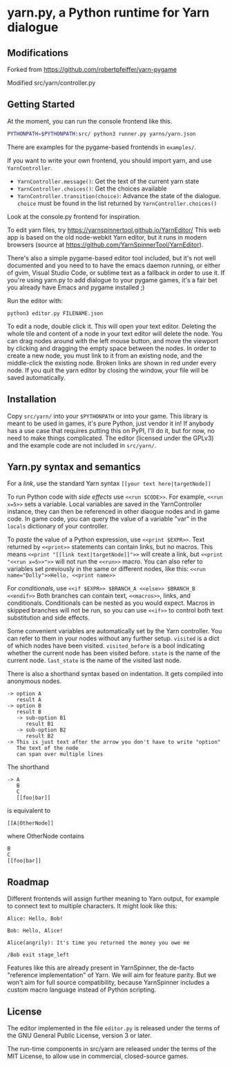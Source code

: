 yarn.py, a Python runtime for Yarn dialogue
===========================================

Modifications
---------------

Forked from https://github.com/robertpfeiffer/yarn-pygame

Modified src/yarn/controller.py

Getting Started 
---------------

At the moment, you can run the console frontend like this.

```bash
PYTHONPATH=$PYTHONPATH:src/ python3 runner.py yarns/yarn.json
```

There are examples for the pygame-based frontends in `examples/`.

If you want to write your own frontend, you should import yarn, and use
`YarnController`.

- `YarnController.message()`: Get the text of the current yarn state
- `YarnController.choices()`: Get the choices available
- `YarnController.transition(choice)`: Advance the state of the dialogue.
  `choice` must be found in the list returned by `YarnController.choices()`

Look at the console.py frontend for inspiration.

To edit yarn files, try https://yarnspinnertool.github.io/YarnEditor/
This web app is based on the old node-webkit Yarn editor, but it runs in
modern browsers (source at https://github.com/YarnSpinnerTool/YarnEditor).

There's also a simple pygame-based editor tool included, but it's not well
documented and you need to to have the emacs daemon running, or either of gvim,
Visual Studio Code, or sublime text as a fallback in order to use it.
If you're using yarn.py to add dialogue to your pygame games, it's a fair bet
you already have Emacs and pygame installed ;)

Run the editor with:
```
python3 editor.py FILENAME.json
```
To edit a node, double click it. This will open your text editor. Deleting the
whole tile and content of a node in your text editor will delete the node.
You can drag nodes around with the left mouse button, and move the viewport by
clicking and dragging the empty space between the nodes.
In order to create a new node, you must link to it from an existing node, and
the middle-click the existing node. Broken links are shown in red under every
node.
If you quit the yarn editor by closing the window, your file will be saved
automatically.

Installation
------------

Copy `src/yarn/` into your `$PYTHONPATH` or into your game. This library is 
meant to be used in games, it's pure Python, just vendor it in! If anybody has
a use case that requires putting this on PyPI, I'll do it, but for now, no need
to make things complicated.
The editor (licensed under the GPLv3) and the example code are not included in
`src/yarn/`.

Yarn.py syntax and semantics
----------------------------

For a *link*, use the standard Yarn syntax `[[your text here|targetNode]]`

To run Python code with *side effects* use `<<run $CODE>>`.
For example, `<<run x=5>>` sets a variable.
Local variables are saved in the YarnController instance, they can then be
referenced in other diaogue nodes and in game code. In game code, you can
query the value of a variable "var" in the `locals` dictionary of your
controller.

To *paste* the value of a Python expression, use `<<print $EXPR>>`.
Text returned by `<<print>>` statements can contain links, but no macros.
This means `<<print "[[link text|targetNode]]">>` will create a link, but
`<<print "<<run x=5>>">>` will not run the `<<run>>` macro. You can also refer
to variables set previously in the same or different nodes, like this:
`<<run name="Dolly">>Hello, <<print name>>`

For *conditionals*, use `<<if $EXPR>> $BRANCH_A <<else>> $BRANCH_B <<endif>>`
Both branches can contain text, `<<macros>>`, links, and conditionals.
Conditionals can be nested as you would expect. Macros in skipped branches will
not be run, so you can use `<<if>>` to control both text substitution and side
effects.

Some convenient variables are automatically set by the Yarn controller. You can
refer to them in your nodes without any further setup. `visited` is a dict of
which nodes have been visited. `visited_before` is a bool indicating whether
the current node has been visited before. `state` is the name of the current
node. `last_state` is the name of the visited last node.

There is also a shorthand syntax based on indentation. It gets compiled into
anonymous nodes. 
```
-> option A
   result A
-> option B
   result B
   -> sub-option B1
      result B1
   -> sub-option B2
      result B2
-> This is just text after the arrow you don't have to write "option"
   The text of the node
   can span over multiple lines
```

The shorthand
```
-> A
   B
   C
   [[foo|bar]]
```
is equivalent to 
```
[[A|OtherNode]]
```
where OtherNode contains
```
B
C
[[foo|bar]]
```

Roadmap
-------
Different frontends will assign further meaning to Yarn output, for 
example to connect text to multiple characters. It might look 
like this:

```
Alice: Hello, Bob!

Bob: Hello, Alice!

Alice(angrily): It's time you returned the money you owe me

/Bob exit stage_left
``` 

Features like this are already present in YarnSpinner, the de-facto "reference
implementation" of Yarn. We will aim for feature parity. But we won't aim for
full source compatibility, because YarnSpinner includes a custom macro language
instead of Python scripting.

License
-------
The editor implemented in the file `editor.py` is released under the terms of 
the GNU General Public License, version 3 or later.

The run-time components in src/yarn are released under the terms of the 
MIT License, to allow use in commercial, closed-source games.
